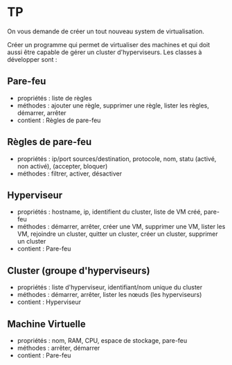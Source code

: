 # TP
On vous demande de créer un tout nouveau system de virtualisation.

Créer un programme qui permet de virtualiser des machines et qui doit aussi être capable de gérer un cluster d'hyperviseurs. Les classes à développer sont :

## Pare-feu
* propriétés : liste de règles
* méthodes : ajouter une règle, supprimer une règle, lister les règles, démarrer, arrêter
* contient : Règles de pare-feu

## Règles de pare-feu
* propriétés : ip/port sources/destination, protocole, nom, statu (activé, non activé), (accepter, bloquer)
* méthodes : filtrer, activer, désactiver

## Hyperviseur
* propriétés : hostname, ip, identifient du cluster, liste de VM créé, pare-feu
* méthodes : démarrer, arrêter, créer une VM, supprimer une VM, lister les VM, rejoindre un cluster, quitter un cluster, créer un cluster, supprimer un cluster
* contient : Pare-feu

## Cluster (groupe d'hyperviseurs)
* propriétés : liste d'hyperviseur, identifiant/nom unique du cluster
* méthodes : démarrer, arrêter, lister les nœuds (les hyperviseurs)
* contient : Hyperviseur

## Machine Virtuelle
* propriétés : nom, RAM, CPU, espace de stockage, pare-feu
* méthodes : arrêter, démarrer
* contient : Pare-feu
